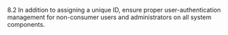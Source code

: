 8.2 In addition to assigning a unique ID, ensure proper user-authentication management for non-consumer users and administrators on all system components.